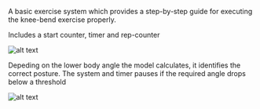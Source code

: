 A basic exercise system which provides a step-by-step guide for executing the knee-bend exercise properly.

Includes a start counter, timer and rep-counter

![alt text](https://github.com/ysrgv/exerciseTrainer/blob/main/Img1.PNG)

Depeding on the lower body angle the model calculates, it identifies the correct posture. The system and timer pauses if the required angle drops below a threshold

![alt text](https://github.com/ysrgv/exerciseTrainer/blob/main/Img4.PNG)
